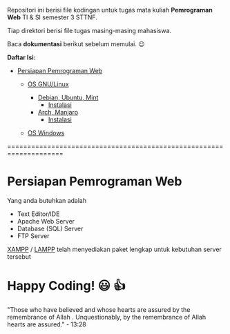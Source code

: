 Repositori ini berisi file kodingan untuk tugas mata kuliah **Pemrograman Web** TI & SI semester 3 STTNF.

Tiap direktori berisi file tugas masing-masing mahasiswa.

Baca **dokumentasi** berikut sebelum memulai. :wink:

**Daftar Isi:**
- [Persiapan Pemrograman Web](#)
  - [OS GNU/Linux](#)
    - [Debian, Ubuntu, Mint](#)
      - [Instalasi](#)
    - [Arch, Manjaro](#)
      - [Instalasi](#)
      
  - [OS Windows](#)

====================================================================
# Persiapan Pemrograman Web

Yang anda butuhkan adalah
- Text Editor/IDE
- Apache Web Server
- Database (SQL) Server
- FTP Server

[XAMPP](https://www.apachefriends.org/download.html) / [LAMPP](https://www.apachefriends.org/download.html) telah menyediakan paket lengkap untuk kebutuhan server tersebut

# Happy Coding! :smiley: :thumbsup:



"Those who have believed and whose hearts are assured by the remembrance of Allah . Unquestionably, by the remembrance of Allah hearts are assured." - 13:28
